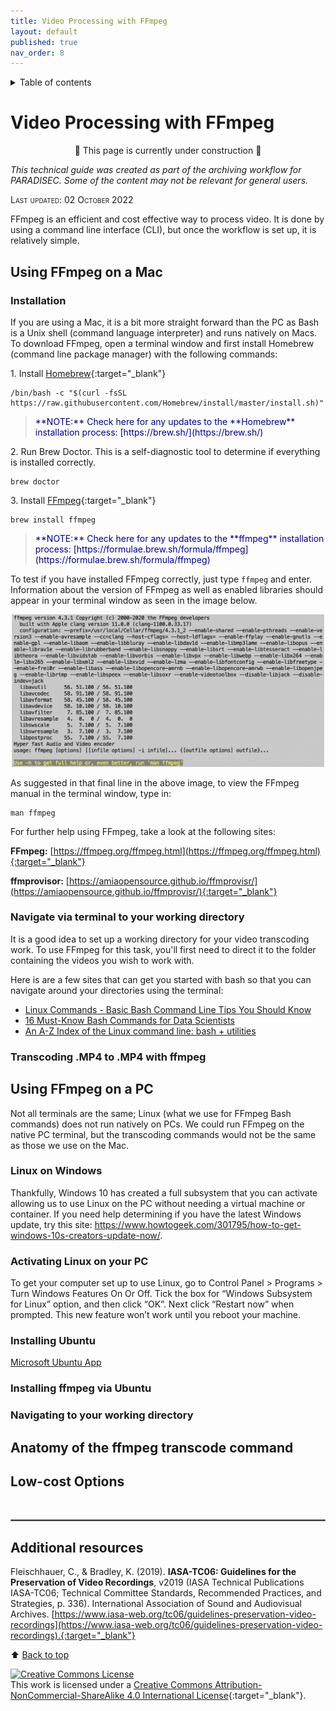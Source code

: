 ```yaml
---
title: Video Processing with FFmpeg
layout: default
published: true
nav_order: 8
--- 
```


<details closed markdown="block">
  <summary>
    Table of contents
  </summary>
  {: .text-delta }
1. TOC
{:toc}
</details>

<style>
H5{color:White !important;}
</style>

<style>
H6{color:White !important;}
</style>

# Video Processing with FFmpeg

<p align="center">
🚧 This page is currently under construction 🚧
</p>

*This technical guide was created as part of the archiving workflow for PARADISEC. Some of the content may not be relevant for general users.* 

<span style="font-variant:small-caps;">Last updated: 02 October 2022</span>


FFmpeg is an efficient and cost effective way to process video. It is done by using a command line interface (CLI), but once the workflow is set up, it is relatively simple.

## Using **FFmpeg** on a Mac

### Installation
If you are using a Mac, it is a bit more straight forward than the PC as Bash is a Unix shell (command language interpreter) and runs natively on Macs. To download FFmpeg, open a terminal window and first install Homebrew (command line package manager) with the following commands:

1\. Install [Homebrew](https://brew.sh/){:target="_blank"} 

    /bin/bash -c "$(curl -fsSL https://raw.githubusercontent.com/Homebrew/install/master/install.sh)"

><span style="color:DarkBlue">
>**NOTE:** Check here for any updates to the **Homebrew** installation process: [https://brew.sh/](https://brew.sh/)
></span>


2\. Run Brew Doctor. This is a self-diagnostic tool to determine if everything is installed correctly.<br>

    brew doctor

3\. Install [FFmpeg](https://ffmpeg.org/){:target="_blank"}

    brew install ffmpeg

><span style="color:DarkBlue">
>**NOTE:** Check here for any updates to the **ffmpeg** installation process: [https://formulae.brew.sh/formula/ffmpeg](https://formulae.brew.sh/formula/ffmpeg)
></span>


To test if you have installed FFmpeg correctly, just type ```ffmpeg``` and enter. Information about the version of FFmpeg as well as enabled libraries should appear in your terminal window as seen in the image below.

<p align="center">
  <img width="500" src="images/ffmpeg-installed.jpg" alt="Screenshot of terminal showing installed version of FFmpeg">
</p>
As suggested in that final line in the above image, to view the FFmpeg manual in the terminal window, type in:

    man ffmpeg

For further help using FFmpeg, take a look at the following sites:

**FFmpeg:** [https://ffmpeg.org/ffmpeg.html](https://ffmpeg.org/ffmpeg.html){:target="_blank"}

**ffmprovisor:** [https://amiaopensource.github.io/ffmprovisr/](https://amiaopensource.github.io/ffmprovisr/){:target="_blank"}


### Navigate via terminal to your working directory
It is a good idea to set up a working directory for your video transcoding work. To use FFmpeg for this task, you'll first need to direct it to the folder containing the videos you wish to work with.

Here is are a few sites that can get you started with bash so that you can navigate around your directories using the terminal: 
* [Linux Commands - Basic Bash Command Line Tips You Should Know](https://www.freecodecamp.org/news/basic-linux-commands-bash-tips-you-should-know/)
* [16 Must-Know Bash Commands for Data Scientists](https://towardsdatascience.com/16-must-know-bash-commands-for-data-scientists-d8263e990e0e)
* [An A-Z Index of the Linux command line: bash + utilities](https://ss64.com/bash/)





### Transcoding .MP4 to .MP4 with **ffmpeg**

## Using **FFmpeg** on a PC
Not all terminals are the same; Linux (what we use for FFmpeg Bash commands) does not run natively on PCs. We could run FFmpeg on the native PC terminal, but the transcoding commands would not be the same as those we use on the Mac. 



### Linux on Windows
Thankfully, Windows 10 has created a full subsystem that you can activate allowing us to use Linux on the PC without needing a virtual machine or container. If you need help determining if you have the latest Windows update, try this site: https://www.howtogeek.com/301795/how-to-get-windows-10s-creators-update-now/.

### Activating Linux on your PC
To get your computer set up to use Linux, go to Control Panel > Programs > Turn Windows Features
On Or Off. Tick the box for “Windows Subsystem for Linux” option, and then click “OK”. Next click
“Restart now” when prompted. This new feature won’t work until you reboot your machine.
### Installing Ubuntu

[Microsoft Ubuntu App](https://www.microsoft.com/en-au/p/ubuntu/9nblggh4msv6?activetab=pivot:overviewtab)

### Installing **ffmpeg** via Ubuntu

### Navigating to your working directory

## Anatomy of the **ffmpeg** transcode command

## Low-cost Options

<br>
<hr style="border:1px solid grey">

## Additional resources

Fleischhauer, C., & Bradley, K. (2019). **IASA-TC06: Guidelines for the Preservation of Video Recordings**, v2019 (IASA Technical Publications IASA-TC06; Technical Committee Standards, Recommended Practices, and Strategies, p. 336). International Association of Sound and Audiovisual Archives. [https://www.iasa-web.org/tc06/guidelines-preservation-video-recordings](https://www.iasa-web.org/tc06/guidelines-preservation-video-recordings).{:target="_blank"}

⬆️ [Back to top](#)

<a rel="license" href="http://creativecommons.org/licenses/by-nc-sa/4.0/"><img alt="Creative Commons License" style="border-width:0" src="https://i.creativecommons.org/l/by-nc-sa/4.0/88x31.png" /></a><br />This work is licensed under a <a rel="license" href="http://creativecommons.org/licenses/by-nc-sa/4.0/">Creative Commons Attribution-NonCommercial-ShareAlike 4.0 International License</a>{:target="_blank"}.